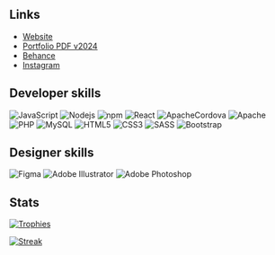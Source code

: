 ## Links

* [Website](https://marcodcellamare.github.io)
* [Portfolio PDF v2024](https://drive.google.com/file/d/1OWAXKrTSuLgLejPJ3p-jRFR_bp7ZbROT/view)
* [Behance](https://www.behance.net/marco-cellamare)
* [Instagram](https://www.instagram.com/marcod.cellamare)

## Developer skills

![JavaScript](https://img.shields.io/badge/-JavaScript-black?style=for-the-badge&logo=javascript)
![Nodejs](https://img.shields.io/badge/-Nodejs-black?style=for-the-badge&logo=Node.js)
![npm](https://img.shields.io/badge/-npm-black?style=for-the-badge&logo=npm)
![React](https://img.shields.io/badge/-React-black?style=for-the-badge&logo=react)
![ApacheCordova](https://img.shields.io/badge/Cordova-black?style=for-the-badge&logo=apache-cordova)
![Apache](https://img.shields.io/badge/-Apache-black?style=for-the-badge&logo=Apache)
![PHP](https://img.shields.io/badge/-Php-black?style=for-the-badge&logo=Php)
![MySQL](https://img.shields.io/badge/-MySQL-black?style=for-the-badge&logo=mysql)
![HTML5](https://img.shields.io/badge/-HTML5-black?style=for-the-badge&logo=html5)
![CSS3](https://img.shields.io/badge/-CSS3-black?style=for-the-badge&logo=css3)
![SASS](https://img.shields.io/badge/SASS-black.svg?style=for-the-badge&logo=SASS)
![Bootstrap](https://img.shields.io/badge/bootstrap-black.svg?style=for-the-badge&logo=bootstrap)

## Designer skills

![Figma](https://img.shields.io/badge/figma-black.svg?style=for-the-badge&logo=figma)
![Adobe Illustrator](https://img.shields.io/badge/adobe%20illustrator-black.svg?style=for-the-badge&logo=adobe%20illustrator)
![Adobe Photoshop](https://img.shields.io/badge/adobe%20photoshop-black.svg?style=for-the-badge&logo=adobe%20photoshop)

## Stats

[![Trophies](https://github-profile-trophy.vercel.app/?username=marcodcellamare&row=1&theme=onedark)](https://github.com/ryo-ma/github-profile-trophy)

[![Streak](https://github-readme-streak-stats.herokuapp.com/?user=marcodcellamare&theme=dark)](https://github.com/DenverCoder1/github-readme-streak-stats)
